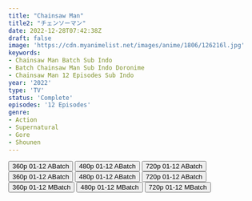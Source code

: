```yaml
---
title: "Chainsaw Man"
title2: "チェンソーマン"
date: 2022-12-28T07:42:38Z
draft: false
image: 'https://cdn.myanimelist.net/images/anime/1806/126216l.jpg'
keywords:
- Chainsaw Man Batch Sub Indo
- Batch Chainsaw Man Sub Indo Doronime
- Chainsaw Man 12 Episodes Sub Indo
year: '2022'
type: 'TV'
status: 'Complete'
episodes: '12 Episodes'
genre:
- Action
- Supernatural
- Gore
- Shounen
---
```


<div class="d-g gg-5 gtc-r ai-c">
<button onclick="window.open('?barcz=20221227_CainswMan-360p-zip/CainswMan_360p','_blank')">360p 01-12 ABatch</button>
<button onclick="window.open('?barcz=20221227_CainswMan-360p-zip/CainswMan_480p','_blank')">480p 01-12 ABatch</button>
<button onclick="window.open('?barcz=20221227_CainswMan-360p-zip/CainswMan_720p','_blank')">720p 01-12 ABatch</button>
<button onclick="window.open('?barc=G6BqF3RXXa_20221228/Batch/1-12/Kuramanime-CSWMAN-1_12-Mp4360','_blank')">360p 01-12 ABatch</button>
<button onclick="window.open('?barc=G6BqF3RXXa_20221228/Batch/1-12/Kuramanime-CSWMAN-1_12-Mp4480','_blank')">480p 01-12 ABatch</button>
<button onclick="window.open('?barc=G6BqF3RXXa_20221228/Batch/1-12/Kuramanime-CSWMAN-1_12-Mp4720','_blank')">720p 01-12 ABatch</button>
<button onclick="window.open('?bmed=32iln1z5b3iwul9','_blank')">360p 01-12 MBatch</button>
<button onclick="window.open('?bmed=g0af323c5msxcuq','_blank')">480p 01-12 MBatch</button>
<button onclick="window.open('?bmed=5kc80iapovzdv6i','_blank')">720p 01-12 MBatch</button>
</div>